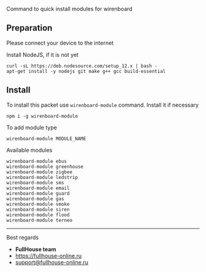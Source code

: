 Command to quick install modules for wirenboard

##  Preparation

Please connect your device to the internet

Install NodeJS, if it is not yet
```
curl -sL https://deb.nodesource.com/setup_12.x | bash -
apt-get install -y nodejs git make g++ gcc build-essential
```

##  Install

To install this packet use `wirenboard-module` command. Install it if necessary
```
npm i -g wirenboard-module
```

To add module type
```
wirenboard-module MODULE_NAME
```

Available modules
```
wirenboard-module ebus
wirenboard-module greenhouse
wirenboard-module zigbee
wirenboard-module ledstrip
wirenboard-module sms
wirenboard-module email
wirenboard-module guard
wirenboard-module gas
wirenboard-module smoke
wirenboard-module siren
wirenboard-module flood
wirenboard-module terneo
```

----

Best regards
- **FullHouse team**
- https://fullhouse-online.ru
- support@fullhouse-online.ru
